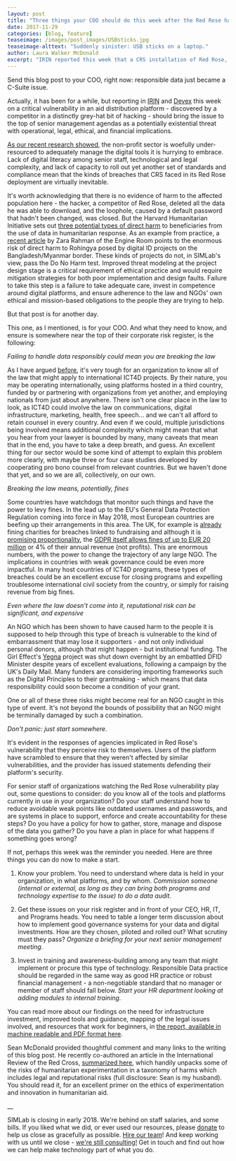```yaml
---
layout: post
title: "Three things your COO should do this week after the Red Rose hack"
date: 2017-11-29
categories: [blog, feature]
teaseimage: /images/post_images/USBsticks.jpg
teaseimage-alttext: "Suddenly sinister: USB sticks on a laptop."
author: Laura Walker McDonald
excerpt: "IRIN reported this week that a CRS installation of Red Rose, an online aid distribution management platform, had significant security vulnerabilities thanks to a default password that hadn't been changed. The resulting flurry of statements from the platform provider's lawyer, other users of the platform, and the hacker should tell you all you need to know about the perils of poor investment in responsible data and digital literacy."
---
```

Send this blog post to your COO, right now: responsible data just became a C-Suite issue.  

Actually, it has been for a while, but reporting in [IRIN](https://www.irinnews.org/investigations/2017/11/27/security-lapses-aid-agency-leave-beneficiary-data-risk) and [Devex](https://www.devex.com/news/new-security-concerns-raised-for-redrose-digital-payment-systems-91619) this week on a critical vulnerability in an aid distribution platform - discovered by a competitor in a distinctly grey-hat bit of hacking - should bring the issue to the top of senior management agendas as a potentially existential threat with operational, legal, ethical, and financial implications.

[As our recent research showed](http://simlab.org/blog/2017/05/26/do-good-data/), the non-profit sector is woefully under-resourced to adequately manage the digital tools it is hurrying to embrace. Lack of digital literacy among senior staff, technological and legal complexity, and lack of capacity to roll out yet another set of standards and compliance mean that the kinds of breaches that CRS faced in its Red Rose deployment are virtually inevitable.

It's worth acknowledging that there is no evidence of harm to the affected population here - the hacker, a competitor of Red Rose, deleted all the data he was able to download, and the loophole, caused by a default password that hadn't been changed, was closed. But the Harvard Humanitarian Initiative sets out [three potential types of direct harm](http://www.unocha.org/sites/dms/Documents/TB18_Data%20Responsibility_Online.pdf) to beneficiaries from the use of data in humanitarian response. As an example from practice, a [recent article](http://www.irinnews.org/opinion/2017/10/23/irresponsible-data-risks-registering-rohingya) by Zara Rahman of the Engine Room points to the enormous risk of direct harm to Rohingya posed by digital ID projects on the Bangladesh/Myanmar border. These kinds of projects do not, in SIMLab's view, pass the Do No Harm test. Improved threat modeling at the project design stage is a critical requirement of ethical practice and would require mitigation strategies for both poor implementation and design faults. Failure to take this step is a failure to take adequate care, invest in competence around digital platforms, and ensure adherence to the law and NGOs' own ethical and mission-based obligations to the people they are trying to help.

But that post is for another day.

This one, as I mentioned, is for your COO. And what they need to know, and ensure is somewhere near the top of their corporate risk register, is the following:

*Failing to handle data responsibly could mean you are breaking the law*

As I have argued [before](http://www.simlab.org/blog/2017/11/01/the-coming-culture-clash/), it's very tough for an organization to know all of the law that might apply to international ICT4D projects. By their nature, you may be operating internationally, using platforms hosted in a third country, funded by or partnering with organizations from yet another, and employing nationals from just about anywhere. There isn't one clear place in the law to look, as ICT4D could involve the law on communications, digital infrastructure, marketing, health, free speech... and we can't all afford to retain counsel in every country. And even if we could, multiple jurisdictions being involved means additional complexity which might mean that what you hear from your lawyer is bounded by many, many caveats that mean that in the end, you have to take a deep breath, and guess. An excellent thing for our sector would be some kind of attempt to explain this problem more clearly, with maybe three or four case studies developed by cooperating pro bono counsel from relevant countries. But we haven't done that yet, and so we are all, collectively, on our own.

*Breaking the law means, potentially, fines*

Some countries have watchdogs that monitor such things and have the power to levy fines. In the lead up to the EU's General Data Protection Regulation coming into force in May 2018, most European countries are beefing up their arrangements in this area. The UK, for example is [already](https://www.civilsociety.co.uk/news/ico-fines-11-charities-for-breaches-of-data-protection.html) fining charities for breaches linked to fundraising and although it is [promising proportionality](https://www.civilsociety.co.uk/technology/ico-will-be-proportional-in-its-approach-to-compliance.html), the [GDPR itself allows fines of up to EUR 20 million](https://www.eugdpr.org/key-changes.html) or 4% of their annual revenue (not profits). This are enormous numbers, with the power to change the trajectory of any large NGO. The implications in countries with weak governance could be even more impactful. In many host countries of ICT4D programs, these types of breaches could be an excellent excuse for closing programs and expelling troublesome international civil society from the country, or simply for raising revenue from big fines.

*Even where the law doesn't come into it, reputational risk can be significant, and expensive*

An NGO which has been shown to have caused harm to the people it is supposed to help through this type of breach is vulnerable to the kind of embarrassment that may lose it supporters - and not only individual personal donors, although that might happen - but institutional funding. The Girl Effect's [Yegna](http://www.girleffect.org/what-girls-need/articles/july16/august-launch/a-statement-from-girl-effect-about-yegna-and-our-work-with-dfid/) project was shut down overnight by an embattled DFID Minister despite years of excellent evaluations, following a campaign by the UK's Daily Mail. Many funders are considering importing frameworks such as the Digital Principles to their grantmaking - which means that data responsibility could soon become a condition of your grant.

One or all of these three risks might become real for an NGO caught in this type of event. It's not beyond the bounds of possibility that an NGO might be terminally damaged by such a combination.

*Don't panic: just start somewhere.*

It's evident in the responses of agencies implicated in Red Rose's vulnerability that they perceive risk to themselves. Users of the platform have scrambled to ensure that they weren't affected by similar vulnerabilities, and the provider has issued statements defending their platform's security.

For senior staff of organizations watching the Red Rose vulnerability play out, some questions to consider: do you know all of the tools and platforms currently in use in your organization? Do your staff understand how to reduce avoidable weak points like outdated usernames and passwords, and are systems in place to support, enforce and create accountability for these steps? Do you have a policy for how to gather, store, manage and dispose of the data you gather? Do you have a plan in place for what happens if something goes wrong?

If not, perhaps this week was the reminder you needed. Here are three things you can do now to make a start.

1. Know your problem. You need to understand where data is held in your organization, in what platforms, and by whom. *Commission someone (internal or external, as long as they can bring both programs and technology expertise to the issue) to do a data audit.*

2. Get these issues on your risk register and in front of your CEO, HR, IT, and Programs heads. You need to table a longer term discussion about how to implement good governance systems for your data and digital investments. How are they chosen, piloted and rolled out? What scrutiny must they pass? *Organize a briefing for your next senior management meeting.*

3. Invest in training and awareness-building among any team that might implement or procure this type of technology. Responsible Data practice should be regarded in the same way as good HR practice or robust financial management - a non-negotiable standard that no manager or member of staff should fall below. *Start your HR department looking at adding modules to internal training.*

You can read more about our findings on the need for infrastructure investment, improved tools and guidance, mapping of the legal issues involved, and resources that work for beginners, in [the report, available in machine readable and PDF format here](http://www.simlab.org/resources/dogooddata).

Sean McDonald provided thoughtful comment and many links to the writing of this blog post. He recently co-authored an article in the International Review of the Red Cross, [summarized here](http://blogs.icrc.org/law-and-policy/2017/11/28/humanitarian-experimentation/), which handily unpacks some of the risks of humanitarian experimentation in a taxonomy of harms which includes legal and reputational risks (full disclosure: Sean is my husband). You should read it, for an excellent primer on the ethics of experimentation and innovation in humanitarian aid.

__

SIMLab is closing in early 2018. We're behind on staff salaries, and some bills. If you liked what we did, or ever used our resources, please [donate](https://www.paypal.me/simlab/35) to help us close as gracefully as possible. [Hire our team](http://simlab.org/team)! And keep working with us until we close - [we're still consulting!](http://www.simlab.org/services) Get in touch and find out how we can help make technology part of what you do.
